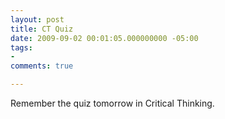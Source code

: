 ```yaml
---
layout: post
title: CT Quiz
date: 2009-09-02 00:01:05.000000000 -05:00
tags:
- 
comments: true

---
```

<p>Remember the quiz tomorrow in Critical Thinking.</p>
